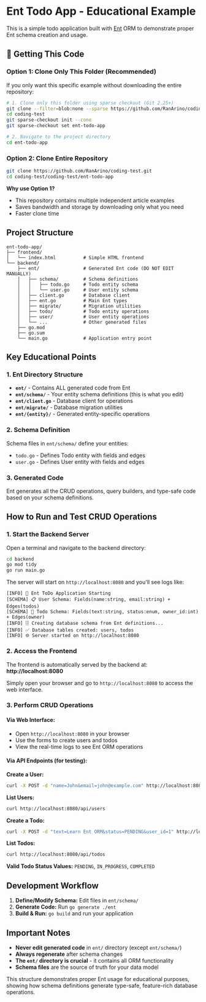 # Ent Todo App - Educational Example

This is a simple todo application built with [Ent](https://entgo.io/) ORM to demonstrate proper Ent schema creation and usage.

## 📁 Getting This Code

### Option 1: Clone Only This Folder (Recommended)

If you only want this specific example without downloading the entire repository:

```bash
# 1. Clone only this folder using sparse checkout (Git 2.25+)
git clone --filter=blob:none --sparse https://github.com/RanArino/coding-test.git
cd coding-test
git sparse-checkout init --cone
git sparse-checkout set ent-todo-app

# 2. Navigate to the project directory
cd ent-todo-app
```

### Option 2: Clone Entire Repository

```bash
git clone https://github.com/RanArino/coding-test.git
cd coding-test/coding-test/ent-todo-app
```

**Why use Option 1?**
- This repository contains multiple independent article examples
- Saves bandwidth and storage by downloading only what you need
- Faster clone time

## Project Structure

```
ent-todo-app/
├── frontend/
│   └── index.html          # Simple HTML frontend
└── backend/
    ├── ent/                # Generated Ent code (DO NOT EDIT MANUALLY)
    │   ├── schema/         # Schema definitions
    │   │   ├── todo.go     # Todo entity schema
    │   │   └── user.go     # User entity schema
    │   ├── client.go       # Database client
    │   ├── ent.go          # Main Ent types
    │   ├── migrate/        # Migration utilities
    │   ├── todo/           # Todo entity operations
    │   ├── user/           # User entity operations
    │   └── ...             # Other generated files
    ├── go.mod
    ├── go.sum
    └── main.go             # Application entry point
```

## Key Educational Points

### 1. Ent Directory Structure
- **`ent/`** - Contains ALL generated code from Ent
- **`ent/schema/`** - Your entity schema definitions (this is what you edit)
- **`ent/client.go`** - Database client for operations
- **`ent/migrate/`** - Database migration utilities
- **`ent/{entity}/`** - Generated entity-specific operations

### 2. Schema Definition
Schema files in `ent/schema/` define your entities:
- `todo.go` - Defines Todo entity with fields and edges
- `user.go` - Defines User entity with fields and edges

### 3. Generated Code
Ent generates all the CRUD operations, query builders, and type-safe code based on your schema definitions.

## How to Run and Test CRUD Operations

### 1. Start the Backend Server

Open a terminal and navigate to the backend directory:

```bash
cd backend
go mod tidy
go run main.go
```

The server will start on `http://localhost:8080` and you'll see logs like:
```
[INFO] 🚀 Ent ToDo Application Starting
[SCHEMA] 📋 User Schema: Fields(name:string, email:string) + Edges(todos)
[SCHEMA] 📝 Todo Schema: Fields(text:string, status:enum, owner_id:int) + Edges(owner)
[INFO] 🗄️ Creating database schema from Ent definitions...
[INFO] ✅ Database tables created: users, todos
[INFO] 🌐 Server started on http://localhost:8080
```

### 2. Access the Frontend

The frontend is automatically served by the backend at: **http://localhost:8080**

Simply open your browser and go to `http://localhost:8080` to access the web interface.

### 3. Perform CRUD Operations

#### Via Web Interface:
- Open `http://localhost:8080` in your browser
- Use the forms to create users and todos
- View the real-time logs to see Ent ORM operations

#### Via API Endpoints (for testing):

**Create a User:**
```bash
curl -X POST -d "name=John&email=john@example.com" http://localhost:8080/api/users
```

**List Users:**
```bash
curl http://localhost:8080/api/users
```

**Create a Todo:**
```bash
curl -X POST -d "text=Learn Ent ORM&status=PENDING&user_id=1" http://localhost:8080/api/todos
```

**List Todos:**
```bash
curl http://localhost:8080/api/todos
```

**Valid Todo Status Values:** `PENDING`, `IN_PROGRESS`, `COMPLETED`

## Development Workflow

1. **Define/Modify Schema:** Edit files in `ent/schema/`
2. **Generate Code:** Run `go generate ./ent`
3. **Build & Run:** `go build` and run your application

## Important Notes

- **Never edit generated code** in `ent/` directory (except `ent/schema/`)
- **Always regenerate** after schema changes
- **The `ent/` directory is crucial** - it contains all ORM functionality
- **Schema files** are the source of truth for your data model

This structure demonstrates proper Ent usage for educational purposes, showing how schema definitions generate type-safe, feature-rich database operations. 